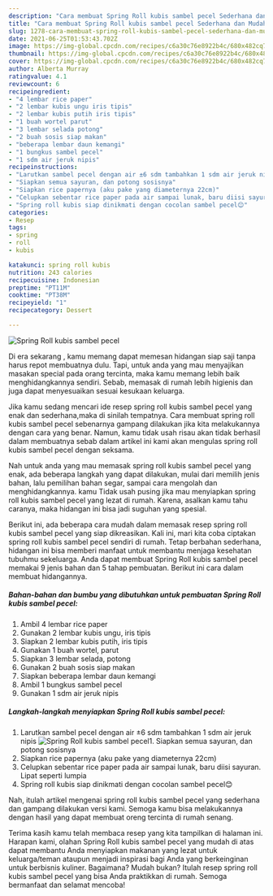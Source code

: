 ```yaml
---
description: "Cara membuat Spring Roll kubis sambel pecel Sederhana dan Mudah Dibuat"
title: "Cara membuat Spring Roll kubis sambel pecel Sederhana dan Mudah Dibuat"
slug: 1278-cara-membuat-spring-roll-kubis-sambel-pecel-sederhana-dan-mudah-dibuat
date: 2021-06-25T01:53:43.702Z
image: https://img-global.cpcdn.com/recipes/c6a30c76e8922b4c/680x482cq70/spring-roll-kubis-sambel-pecel-foto-resep-utama.jpg
thumbnail: https://img-global.cpcdn.com/recipes/c6a30c76e8922b4c/680x482cq70/spring-roll-kubis-sambel-pecel-foto-resep-utama.jpg
cover: https://img-global.cpcdn.com/recipes/c6a30c76e8922b4c/680x482cq70/spring-roll-kubis-sambel-pecel-foto-resep-utama.jpg
author: Alberta Murray
ratingvalue: 4.1
reviewcount: 6
recipeingredient:
- "4 lembar rice paper"
- "2 lembar kubis ungu iris tipis"
- "2 lembar kubis putih iris tipis"
- "1 buah wortel parut"
- "3 lembar selada potong"
- "2 buah sosis siap makan"
- "beberapa lembar daun kemangi"
- "1 bungkus sambel pecel"
- "1 sdm air jeruk nipis"
recipeinstructions:
- "Larutkan sambel pecel dengan air ±6 sdm tambahkan 1 sdm air jeruk nipis"
- "Siapkan semua sayuran, dan potong sosisnya"
- "Siapkan rice papernya (aku pake yang diameternya 22cm)"
- "Celupkan sebentar rice paper pada air sampai lunak, baru diisi sayuran. Lipat seperti lumpia"
- "Spring roll kubis siap dinikmati dengan cocolan sambel pecel😊"
categories:
- Resep
tags:
- spring
- roll
- kubis

katakunci: spring roll kubis 
nutrition: 243 calories
recipecuisine: Indonesian
preptime: "PT11M"
cooktime: "PT38M"
recipeyield: "1"
recipecategory: Dessert

---
```



![Spring Roll kubis sambel pecel](https://img-global.cpcdn.com/recipes/c6a30c76e8922b4c/680x482cq70/spring-roll-kubis-sambel-pecel-foto-resep-utama.jpg)

Di era  sekarang , kamu memang dapat memesan hidangan siap saji tanpa harus repot membuatnya dulu. Tapi, untuk anda yang mau menyajikan masakan special pada orang tercinta, maka kamu memang lebih baik menghidangkannya sendiri. Sebab, memasak di rumah lebih higienis dan juga dapat menyesuaikan sesuai kesukaan keluarga.

Jika kamu sedang mencari ide resep spring roll kubis sambel pecel yang enak dan sederhana,maka di sinilah tempatnya. Cara membuat spring roll kubis sambel pecel  sebenarnya gampang dilakukan jika kita melakukannya dengan cara yang benar. Namun, kamu tidak usah risau akan tidak berhasil dalam membuatnya 
sebab dalam artikel ini kami akan mengulas spring roll kubis sambel pecel dengan seksama.  



Nah untuk anda yang mau memasak spring roll kubis sambel pecel yang enak, ada beberapa langkah yang dapat dilakukan, mulai dari memilih jenis bahan, lalu pemilihan bahan segar, sampai cara mengolah dan menghidangkannya. kamu Tidak usah pusing jika mau menyiapkan spring roll kubis sambel pecel yang lezat di rumah. Karena, asalkan kamu  tahu caranya, maka hidangan ini bisa jadi suguhan yang spesial.

Berikut ini, ada beberapa cara mudah dalam memasak resep spring roll kubis sambel pecel yang siap dikreasikan. Kali ini, mari kita coba ciptakan spring roll kubis sambel pecel sendiri di rumah. Tetap berbahan sederhana, hidangan ini bisa memberi manfaat untuk membantu menjaga kesehatan tubuhmu sekeluarga. Anda dapat membuat Spring Roll kubis sambel pecel memakai 9 jenis bahan dan 5 tahap pembuatan. Berikut ini cara dalam membuat hidangannya.

<!--inarticleads1-->

##### Bahan-bahan dan bumbu yang dibutuhkan untuk pembuatan Spring Roll kubis sambel pecel:

1. Ambil 4 lembar rice paper
1. Gunakan 2 lembar kubis ungu, iris tipis
1. Siapkan 2 lembar kubis putih, iris tipis
1. Gunakan 1 buah wortel, parut
1. Siapkan 3 lembar selada, potong
1. Gunakan 2 buah sosis siap makan
1. Siapkan beberapa lembar daun kemangi
1. Ambil 1 bungkus sambel pecel
1. Gunakan 1 sdm air jeruk nipis




<!--inarticleads2-->

##### Langkah-langkah menyiapkan Spring Roll kubis sambel pecel:

1. Larutkan sambel pecel dengan air ±6 sdm tambahkan 1 sdm air jeruk nipis
<img src="https://img-global.cpcdn.com/steps/f2e7c46d56798306/160x128cq70/spring-roll-kubis-sambel-pecel-langkah-memasak-1-foto.jpg" alt="Spring Roll kubis sambel pecel">1. Siapkan semua sayuran, dan potong sosisnya
1. Siapkan rice papernya (aku pake yang diameternya 22cm)
1. Celupkan sebentar rice paper pada air sampai lunak, baru diisi sayuran. Lipat seperti lumpia
1. Spring roll kubis siap dinikmati dengan cocolan sambel pecel😊




Nah, itulah artikel mengenai  spring roll kubis sambel pecel  yang sederhana dan gampang dilakukan versi kami. Semoga kamu bisa melakukannya dengan hasil yang dapat membuat oreng tercinta di rumah senang. 

Terima kasih kamu telah membaca resep yang kita tampilkan di halaman ini. Harapan kami, olahan  Spring Roll kubis sambel pecel yang mudah di atas dapat membantu Anda menyiapkan makanan yang lezat untuk keluarga/teman ataupun menjadi inspirasi bagi Anda yang berkeinginan untuk berbisnis kuliner. Bagaimana? Mudah bukan? Itulah resep spring roll kubis sambel pecel yang bisa Anda praktikkan di rumah. Semoga bermanfaat dan selamat mencoba!


